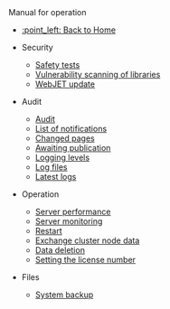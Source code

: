  <div class="sidebar-section">Manual for operation</div>

- [:point\_left: Back to Home](/?back)

- Security
  - [Safety tests](/sysadmin/pentests/README.md)
  - [Vulnerability scanning of libraries](/sysadmin/dependency-check/README.md)
  - [WebJET update](/sysadmin/update/README.md)
- Audit
  - [Audit](/sysadmin/audit/README.md)
  - [List of notifications](/sysadmin/audit/audit-notifications.md)
  - [Changed pages](/sysadmin/audit/audit-changed-webpages.md)
  - [Awaiting publication](/sysadmin/audit/audit-awaiting-publish-webpages.md)
  - [Logging levels](/sysadmin/audit/audit-log-levels.md)
  - [Log files](/sysadmin/audit/audit-log-files.md)
  - [Latest logs](/sysadmin/audit/memory-logging.md)
- Operation
  - [Server performance](/sysadmin/performance/README.md)
  - [Server monitoring](/sysadmin/monitoring/README.md)
  - [Restart](/sysadmin/restart.md)
  - [Exchange cluster node data](/sysadmin/monitoring/nodes-logic.md)
  - [Data deletion](/sysadmin/data-deleting/README.md)
  - [Setting the license number](/install/license/README.md)
- Files
  - [System backup](/sysadmin/files/backup/README.md)
